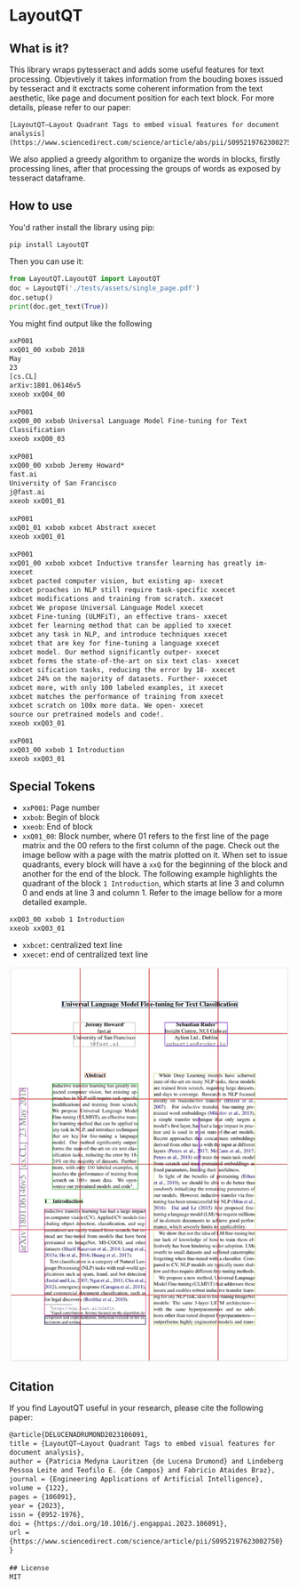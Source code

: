 # LayoutQT

## What is it? 

This library wraps pytesseract and adds some useful features for text processing. Objevtively it takes information from the bouding boxes issued by tesseract and it exctracts some coherent information from the text aesthetic, like page and document position for each text block. For more details, please refer to our paper: 

```shell
[LayoutQT—Layout Quadrant Tags to embed visual features for document analysis](https://www.sciencedirect.com/science/article/abs/pii/S0952197623002750)
```

We also applied a greedy algorithm to organize the words in blocks, firstly processing lines, after that processing the groups of words as exposed by tesseract dataframe.

## How to use

You'd rather install the library using pip:

```shell
pip install LayoutQT
```

Then you can use it:

```python
from LayoutQT.LayoutQT import LayoutQT
doc = LayoutQT('./tests/assets/single_page.pdf')
doc.setup()
print(doc.get_text(True))
```

You might find output like the following

```shell
xxP001
xxQ01_00 xxbob 2018
May
23
[cs.CL]
arXiv:1801.06146v5
xxeob xxQ04_00

xxP001
xxQ00_00 xxbob Universal Language Model Fine-tuning for Text Classification
xxeob xxQ00_03

xxP001
xxQ00_00 xxbob Jeremy Howard*
fast.ai
University of San Francisco
j@fast.ai
xxeob xxQ01_01

xxP001
xxQ01_01 xxbob xxbcet Abstract xxecet
xxeob xxQ01_01

xxP001
xxQ01_00 xxbob xxbcet Inductive transfer learning has greatly im- xxecet
xxbcet pacted computer vision, but existing ap- xxecet
xxbcet proaches in NLP still require task-specific xxecet
xxbcet modifications and training from scratch. xxecet
xxbcet We propose Universal Language Model xxecet
xxbcet Fine-tuning (ULMFiT), an effective trans- xxecet
xxbcet fer learning method that can be applied to xxecet
xxbcet any task in NLP, and introduce techniques xxecet
xxbcet that are key for fine-tuning a language xxecet
xxbcet model. Our method significantly outper- xxecet
xxbcet forms the state-of-the-art on six text clas- xxecet
xxbcet sification tasks, reducing the error by 18- xxecet
xxbcet 24% on the majority of datasets. Further- xxecet
xxbcet more, with only 100 labeled examples, it xxecet
xxbcet matches the performance of training from xxecet
xxbcet scratch on 100x more data. We open- xxecet
source our pretrained models and code!.
xxeob xxQ03_01

xxP001
xxQ03_00 xxbob 1 Introduction
xxeob xxQ03_01
```

## Special Tokens

* `xxP001`: Page number
* `xxbob`: Begin of block
* `xxeob`: End of block
* `xxQ01_00`: Block number, where 01 refers to the first line of the page matrix and the 00 refers to the first column of the page. Check out the image bellow with a page with the matrix plotted on it. When set to issue quadrants, every block will have a `xxQ` for the beginning of the block and another for the end of the block. The following example highlights the quadrant of the block ``1 Introduction``, which starts at line 3 and column 0 and ends at line 3 and column 1. Refer to the image bellow for a more detailed example.

```shell
xxQ03_00 xxbob 1 Introduction
xxeob xxQ03_01
```

* `xxbcet`: centralized text line
* `xxecet`: end of centralized text line

![](imgs/2022-04-23-15-08-27.png)

## Citation
If you find LayoutQT useful in your research, please cite the following paper:

```shell
@article{DELUCENADRUMOND2023106091,
title = {LayoutQT—Layout Quadrant Tags to embed visual features for document analysis},
author = {Patricia Medyna Lauritzen {de Lucena Drumond} and Lindeberg Pessoa Leite and Teofilo E. {de Campos} and Fabricio Ataides Braz},
journal = {Engineering Applications of Artificial Intelligence},
volume = {122},
pages = {106091},
year = {2023},
issn = {0952-1976},
doi = {https://doi.org/10.1016/j.engappai.2023.106091},
url = {https://www.sciencedirect.com/science/article/pii/S0952197623002750}
}

## License
MIT
